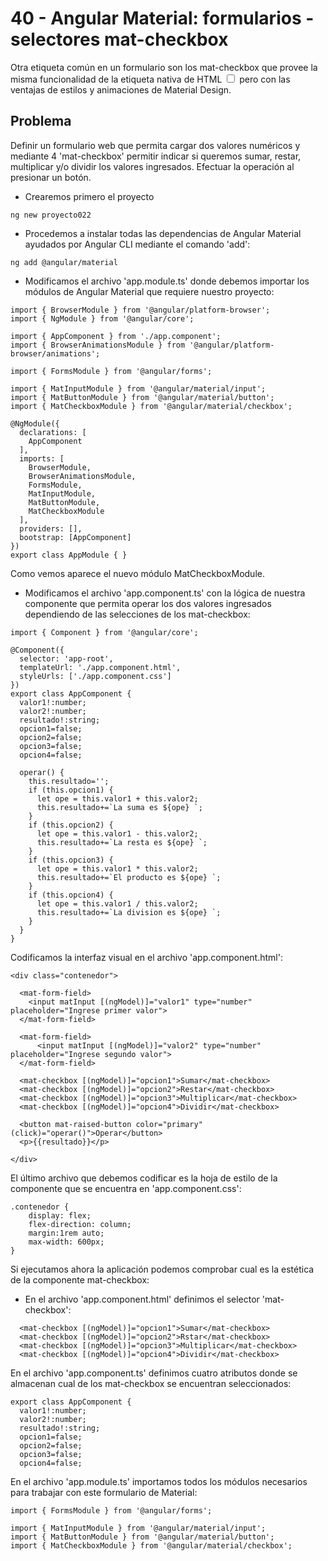 # 40 - Angular Material: formularios - selectores mat-checkbox

Otra etiqueta común en un formulario son los mat-checkbox que provee la misma funcionalidad de la etiqueta nativa de HTML 
<input type="checkbox"> pero con las ventajas de estilos y animaciones de Material Design.

## Problema
Definir un formulario web que permita cargar dos valores numéricos y mediante 4 'mat-checkbox' permitir indicar si queremos 
sumar, restar, multiplicar y/o dividir los valores ingresados. Efectuar la operación al presionar un botón.

- Crearemos primero el proyecto

```ng new proyecto022```

- Procedemos a instalar todas las dependencias de Angular Material ayudados por Angular CLI mediante el comando 'add':

```ng add @angular/material```

- Modificamos el archivo 'app.module.ts' donde debemos importar los módulos de Angular Material que requiere nuestro proyecto:

```
import { BrowserModule } from '@angular/platform-browser';
import { NgModule } from '@angular/core';

import { AppComponent } from './app.component';
import { BrowserAnimationsModule } from '@angular/platform-browser/animations';

import { FormsModule } from '@angular/forms';

import { MatInputModule } from '@angular/material/input';
import { MatButtonModule } from '@angular/material/button';
import { MatCheckboxModule } from '@angular/material/checkbox';

@NgModule({
  declarations: [
    AppComponent
  ],
  imports: [
    BrowserModule,
    BrowserAnimationsModule,
    FormsModule,
    MatInputModule,
    MatButtonModule,
    MatCheckboxModule    
  ],
  providers: [],
  bootstrap: [AppComponent]
})
export class AppModule { }
```

Como vemos aparece el nuevo módulo MatCheckboxModule.

- Modificamos el archivo 'app.component.ts' con la lógica de nuestra componente que permita operar los dos valores ingresados 
dependiendo de las selecciones de los mat-checkbox:

```
import { Component } from '@angular/core';

@Component({
  selector: 'app-root',
  templateUrl: './app.component.html',
  styleUrls: ['./app.component.css']
})
export class AppComponent {
  valor1!:number;
  valor2!:number;
  resultado!:string;
  opcion1=false;
  opcion2=false;
  opcion3=false;
  opcion4=false;

  operar() {
    this.resultado='';
    if (this.opcion1) {
      let ope = this.valor1 + this.valor2;
      this.resultado+=`La suma es ${ope} `;
    }
    if (this.opcion2) {
      let ope = this.valor1 - this.valor2;
      this.resultado+=`La resta es ${ope} `;
    }
    if (this.opcion3) {
      let ope = this.valor1 * this.valor2;
      this.resultado+=`El producto es ${ope} `;
    }
    if (this.opcion4) {
      let ope = this.valor1 / this.valor2;
      this.resultado+=`La division es ${ope} `;
    }
  }
}
```

Codificamos la interfaz visual en el archivo 'app.component.html':

```
<div class="contenedor">

  <mat-form-field>
    <input matInput [(ngModel)]="valor1" type="number" placeholder="Ingrese primer valor">
  </mat-form-field>

  <mat-form-field>
      <input matInput [(ngModel)]="valor2" type="number" placeholder="Ingrese segundo valor">
  </mat-form-field>
  
  <mat-checkbox [(ngModel)]="opcion1">Sumar</mat-checkbox>
  <mat-checkbox [(ngModel)]="opcion2">Restar</mat-checkbox>
  <mat-checkbox [(ngModel)]="opcion3">Multiplicar</mat-checkbox>
  <mat-checkbox [(ngModel)]="opcion4">Dividir</mat-checkbox>

  <button mat-raised-button color="primary" (click)="operar()">Operar</button>
  <p>{{resultado}}</p>
  
</div>
```

El último archivo que debemos codificar es la hoja de estilo de la componente que se encuentra en 'app.component.css':

```
.contenedor {
    display: flex;
    flex-direction: column;
    margin:1rem auto;
    max-width: 600px;
}
```
 
Si ejecutamos ahora la aplicación podemos comprobar cual es la estética de la componente mat-checkbox:

- En el archivo 'app.component.html' definimos el selector 'mat-checkbox':

```
  <mat-checkbox [(ngModel)]="opcion1">Sumar</mat-checkbox>
  <mat-checkbox [(ngModel)]="opcion2">Rstar</mat-checkbox>
  <mat-checkbox [(ngModel)]="opcion3">Multiplicar</mat-checkbox>
  <mat-checkbox [(ngModel)]="opcion4">Dividir</mat-checkbox>
```

En el archivo 'app.component.ts' definimos cuatro atributos donde se almacenan cual de los mat-checkbox se encuentran seleccionados:

```
export class AppComponent {
  valor1!:number;
  valor2!:number;
  resultado!:string;
  opcion1=false;
  opcion2=false;
  opcion3=false;
  opcion4=false;
```

En el archivo 'app.module.ts' importamos todos los módulos necesarios para trabajar con este formulario de Material:

```
import { FormsModule } from '@angular/forms';

import { MatInputModule } from '@angular/material/input';
import { MatButtonModule } from '@angular/material/button';
import { MatCheckboxModule } from '@angular/material/checkbox';
```
